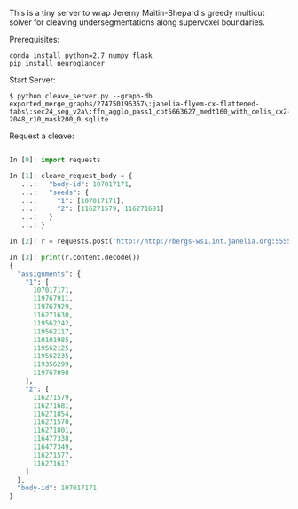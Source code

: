 This is a tiny server to wrap Jeremy Maitin-Shepard's greedy multicut solver for cleaving undersegmentations along supervoxel boundaries.

Prerequisites:

```
conda install python=2.7 numpy flask
pip install neuroglancer
```

Start Server:

```
$ python cleave_server.py --graph-db exported_merge_graphs/274750196357\:janelia-flyem-cx-flattened-tabs\:sec24_seg_v2a\:ffn_agglo_pass1_cpt5663627_medt160_with_celis_cx2-2048_r10_mask200_0.sqlite
```

Request a cleave:

```python

In [0]: import requests

In [1]: cleave_request_body = {
   ...:   "body-id": 107017171,
   ...:   "seeds": {
   ...:     "1": [107017171],
   ...:     "2": [116271579, 116271681]
   ...:   }
   ...: }

In [2]: r = requests.post('http://http://bergs-ws1.int.janelia.org:5555/compute-cleave', json=cleave_request_body)

In [3]: print(r.content.decode())
{
  "assignments": {
    "1": [
      107017171,
      119767911,
      119767929,
      116271630,
      119562242,
      119562117,
      110101985,
      119562125,
      119562235,
      119356299,
      119767898
    ],
    "2": [
      116271579,
      116271681,
      116271854,
      116271570,
      116271801,
      116477338,
      116477349,
      116271577,
      116271617
    ]
  },
  "body-id": 107017171
}
```
